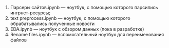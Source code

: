 1) Парсеры сайтов.ipynb — ноутбук, с помощью которого парсились интрнет-ресурсы;
2) text preprocess.ipynb — ноутбук, с помощью которого обрабатывались полученные новости
3) EDA.ipynb — ноутбук с обзором данных (пока в разработке)
4) Rename files.ipynb — вспомогательный ноутбук для переименования файлов